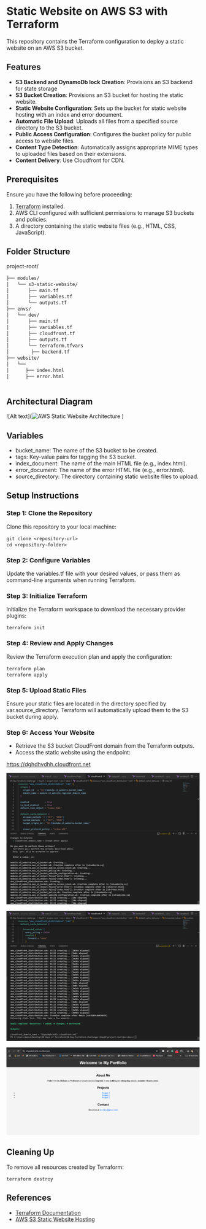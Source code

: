 # Static Website on AWS S3 with Terraform

This repository contains the Terraform configuration to deploy a static website on an AWS S3 bucket.

## Features
- **S3 Backend and DynamoDb lock Creation**: Provisions an S3  backend for state storage
- **S3 Bucket Creation**: Provisions an S3 bucket for hosting the static website.
- **Static Website Configuration**: Sets up the bucket for static website hosting with an index and error document.
- **Automatic File Upload**: Uploads all files from a specified source directory to the S3 bucket.
- **Public Access Configuration**: Configures the bucket policy for public access to website files.
- **Content Type Detection**: Automatically assigns appropriate MIME types to uploaded files based on their extensions.
- **Content Delivery**: Use Cloudfront for CDN.


## Prerequisites
Ensure you have the following before proceeding:
1. [Terraform](https://www.terraform.io/downloads.html) installed.
2. AWS CLI configured with sufficient permissions to manage S3 buckets and policies.
3. A directory containing the static website files (e.g., HTML, CSS, JavaScript).

## Folder Structure

project-root/
```
├── modules/
│   └── s3-static-website/
│       ├── main.tf
│       ├── variables.tf
│       └── outputs.tf
├── envs/
│   └── dev/
│       ├── main.tf
│       ├── variables.tf
│       ├── cloudfront.tf
│       ├── outputs.tf
│       └── terraform.tfvars
│        ├── backend.tf
├── website/
│   └──
│      ├── index.html
│      ├── error.html
       
```

## Architectural Diagram
![Alt text](![AWS Static Website Architecture](https://github.com/user-attachments/assets/24bffe8b-b63a-46af-bbf8-9db988c4566e)
)



## Variables
- bucket_name: The name of the S3 bucket to be created.
- tags: Key-value pairs for tagging the S3 bucket.
- index_document: The name of the main HTML file (e.g., index.html).
- error_document: The name of the error HTML file (e.g., error.html).
- source_directory: The directory containing static website files to upload.

## Setup Instructions

### Step 1: Clone the Repository
Clone this repository to your local machine:

```
git clone <repository-url>
cd <repository-folder>

```

### Step 2: Configure Variables
Update the variables.tf file with your desired values, or pass them as command-line arguments when running Terraform.

### Step 3: Initialize Terraform
Initialize the Terraform workspace to download the necessary provider plugins:

```
terraform init
```

### Step 4: Review and Apply Changes
Review the Terraform execution plan and apply the configuration:

```
terraform plan
terraform apply
```

### Step 5: Upload Static Files
Ensure your static files are located in the directory specified by var.source_directory. Terraform will automatically upload them to the S3 bucket during apply.

### Step 6: Access Your Website
- Retrieve the S3 bucket  CloudFront domain from the Terraform outputs.
- Access the static website using the endpoint:

https://dghdhvdhh.cloudfront.net

![Alt text](https://github.com/Otumiky/static-website/blob/main/cdn.png)

![Alt text](https://github.com/Otumiky/static-website/blob/main/cdnwb.png)

![Alt text](https://github.com/Otumiky/static-website/blob/main/cdnurl.png)

## Cleaning Up
To remove all resources created by Terraform:
```
terraform destroy
```

## References
- [Terraform Documentation](https://developer.hashicorp.com/terraform/docs)
- [AWS S3 Static Website Hosting](https://docs.aws.amazon.com/AmazonS3/latest/dev/WebsiteHosting.html)
